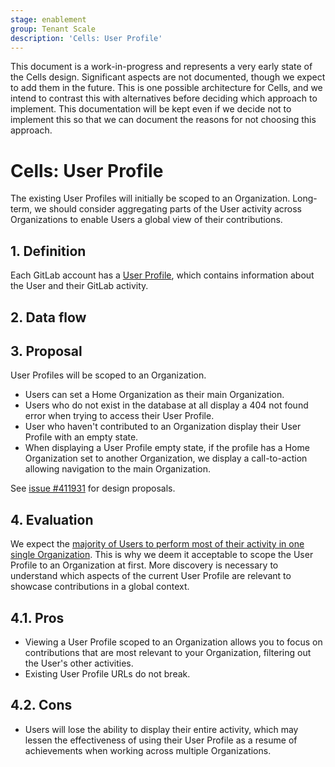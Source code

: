 ```yaml
---
stage: enablement
group: Tenant Scale
description: 'Cells: User Profile'
---
```


<!-- vale gitlab.FutureTense = NO -->

This document is a work-in-progress and represents a very early state of the
Cells design. Significant aspects are not documented, though we expect to add
them in the future. This is one possible architecture for Cells, and we intend to
contrast this with alternatives before deciding which approach to implement.
This documentation will be kept even if we decide not to implement this so that
we can document the reasons for not choosing this approach.

# Cells: User Profile

The existing User Profiles will initially be scoped to an Organization. Long-term, we should consider aggregating parts of the User activity across Organizations to enable Users a global view of their contributions.

## 1. Definition

Each GitLab account has a [User Profile](../../../user/profile/index.md), which contains information about the User and their GitLab activity.

## 2. Data flow

## 3. Proposal

User Profiles will be scoped to an Organization.

- Users can set a Home Organization as their main Organization.
- Users who do not exist in the database at all display a 404 not found error when trying to access their User Profile.
- User who haven't contributed to an Organization display their User Profile with an empty state.
- When displaying a User Profile empty state, if the profile has a Home Organization set to another Organization, we display a call-to-action allowing navigation to the main Organization.

See [issue #411931](https://gitlab.com/gitlab-org/gitlab/-/issues/411931) for design proposals.

## 4. Evaluation

We expect the [majority of Users to perform most of their activity in one single Organization](../organization/index.md#data-exploration).
This is why we deem it acceptable to scope the User Profile to an Organization at first.
More discovery is necessary to understand which aspects of the current User Profile are relevant to showcase contributions in a global context.

## 4.1. Pros

- Viewing a User Profile scoped to an Organization allows you to focus on contributions that are most relevant to your Organization, filtering out the User's other activities.
- Existing User Profile URLs do not break.

## 4.2. Cons

- Users will lose the ability to display their entire activity, which may lessen the effectiveness of using their User Profile as a resume of achievements when working across multiple Organizations.
